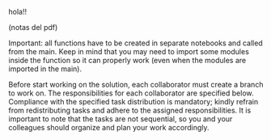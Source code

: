 hola!! 

(notas del pdf)

Important: all functions have to be created in separate notebooks and called from the main.
Keep in mind that you may need to import some modules inside the function so it can properly
work (even when the modules are imported in the main).

Before start working on the solution, each collaborator must create a branch to work on. The
responsibilities for each collaborator are specified below. Compliance with the specified task
distribution is mandatory; kindly refrain from redistributing tasks and adhere to the assigned
responsibilities. It is important to note that the tasks are not sequential, so you and your
colleagues should organize and plan your work accordingly.
